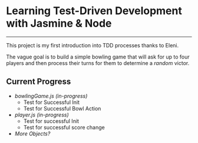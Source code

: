 # Learning Test-Driven Development with Jasmine & Node
---
This project is my first introduction into TDD processes thanks to Eleni. 

The vague goal is to build a simple bowling game that will ask for up to four players and then process their turns for them to determine a *random* victor.

## Current Progress
- *bowlingGame.js* _(in-progress)_
  - Test for Successful Init
  - Test for Successful Bowl Action
- *player.js* _(in-progress)_
  - Test for successful Init
  - Test for successful score change
- *More Objects?*
